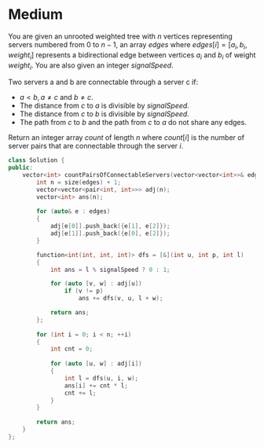 # Medium

You are given an unrooted weighted tree with $n$ vertices representing servers numbered from $0$ to $n - 1$, an array $edges$ where $edges[i] = [a_i, b_i, weight_i]$ represents a bidirectional edge between vertices $a_i$ and $b_i$ of weight $weight_i$. You are also given an integer $signalSpeed$.

Two servers a and b are connectable through a server c if:

- $a < b, a \neq c$ and $b \neq c$.
- The distance from $c$ to $a$ is divisible by $signalSpeed$.
- The distance from $c$ to $b$ is divisible by $signalSpeed$.
- The path from $c$ to $b$ and the path from $c$ to $a$ do not share any edges.

Return an integer array $count$ of length $n$ where $count[i]$ is the number of server pairs that are connectable through the server $i$.

```cpp
class Solution {
public:
    vector<int> countPairsOfConnectableServers(vector<vector<int>>& edges, int signalSpeed) {
        int n = size(edges) + 1;
        vector<vector<pair<int, int>>> adj(n);
        vector<int> ans(n);
        
        for (auto& e : edges)
        {
            adj[e[0]].push_back({e[1], e[2]});
            adj[e[1]].push_back({e[0], e[2]});
        }

        function<int(int, int, int)> dfs = [&](int u, int p, int l)
        {
            int ans = l % signalSpeed ? 0 : 1;

            for (auto [v, w] : adj[u])
                if (v != p)
                    ans += dfs(v, u, l + w);

            return ans;
        };
        
        for (int i = 0; i < n; ++i)
        {
            int cnt = 0;
            
            for (auto [u, w] : adj[i])
            {
                int l = dfs(u, i, w);
                ans[i] += cnt * l;
                cnt += l;
            }
        }
        
        return ans;
    }
};
```
